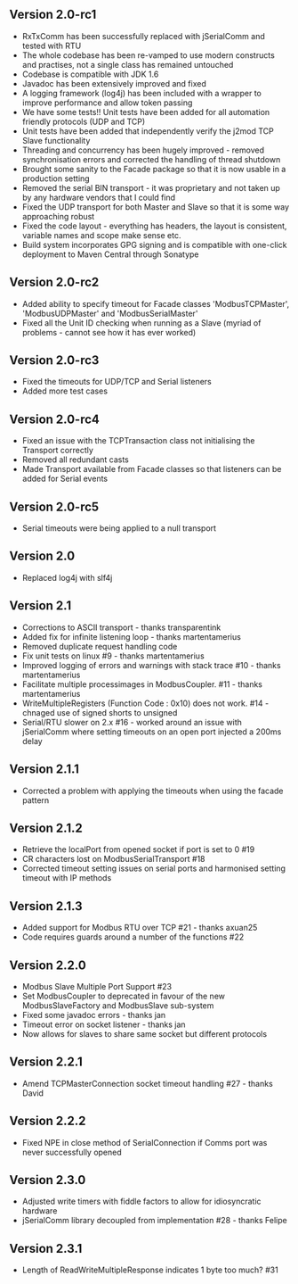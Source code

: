 ## Version 2.0-rc1
* RxTxComm has been successfully replaced with jSerialComm and tested with RTU
* The whole codebase has been re-vamped to use modern constructs and practises, not a single class has remained untouched
* Codebase is compatible with JDK 1.6
* Javadoc has been extensively improved and fixed
* A logging framework (log4j) has been included with a wrapper to improve performance and allow token passing
* We have some tests!! Unit tests have been added for all automation friendly protocols (UDP and TCP)
* Unit tests have been added that independently verify the j2mod TCP Slave functionality
* Threading and concurrency has been hugely improved - removed synchronisation errors and corrected the handling of thread shutdown
* Brought some sanity to the Facade package so that it is now usable in a production setting
* Removed the serial BIN transport - it was proprietary and not taken up by any hardware vendors that I could find
* Fixed the UDP transport for both Master and Slave so that it is some way approaching robust
* Fixed the code layout - everything has headers, the layout is consistent, variable names and scope make sense etc.
* Build system incorporates GPG signing and is compatible with one-click deployment to Maven Central through Sonatype

## Version 2.0-rc2
* Added ability to specify timeout for Facade classes 'ModbusTCPMaster', 'ModbusUDPMaster' and 'ModbusSerialMaster'
* Fixed all the Unit ID checking when running as a Slave (myriad of problems - cannot see how it has ever worked)

## Version 2.0-rc3
* Fixed the timeouts for UDP/TCP and Serial listeners
* Added more test cases

## Version 2.0-rc4
* Fixed an issue with the TCPTransaction class not initialising the Transport correctly
* Removed all redundant casts
* Made Transport available from Facade classes so that listeners can be added for Serial events

## Version 2.0-rc5
* Serial timeouts were being applied to a null transport

## Version 2.0
* Replaced log4j with slf4j

## Version 2.1
* Corrections to ASCII transport - thanks transparentink
* Added fix for infinite listening loop - thanks martentamerius
* Removed duplicate request handling code
* Fix unit tests on linux #9 - thanks martentamerius
* Improved logging of errors and warnings with stack trace #10 - thanks martentamerius
* Facilitate multiple processimages in ModbusCoupler. #11 - thanks martentamerius
* WriteMultipleRegisters (Function Code : 0x10) does not work. #14 - chnaged use of signed shorts to unsigned
* Serial/RTU slower on 2.x #16 - worked around an issue with jSerialComm where setting timeouts on an open port injected a 200ms delay

## Version 2.1.1
* Corrected a problem with applying the timeouts when using the facade pattern

## Version 2.1.2
* Retrieve the localPort from opened socket if port is set to 0 #19
* CR characters lost on ModbusSerialTransport #18
* Corrected timeout setting issues on serial ports and harmonised setting timeout with IP methods

## Version 2.1.3
* Added support for Modbus RTU over TCP #21 - thanks axuan25
* Code requires guards around a number of the functions #22

## Version 2.2.0
* Modbus Slave Multiple Port Support #23
* Set ModbusCoupler to deprecated in favour of the new ModbusSlaveFactory and ModbusSlave sub-system
* Fixed some javadoc errors - thanks jan
* Timeout error on socket listener - thanks jan
* Now allows for slaves to share same socket but different protocols

## Version 2.2.1
* Amend TCPMasterConnection socket timeout handling #27 - thanks David

## Version 2.2.2
* Fixed NPE in close method of SerialConnection if Comms port was never successfully opened

## Version 2.3.0
* Adjusted write timers with fiddle factors to allow for idiosyncratic hardware
* jSerialComm library decoupled from implementation #28 - thanks Felipe

## Version 2.3.1
* Length of ReadWriteMultipleResponse indicates 1 byte too much? #31
